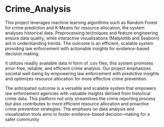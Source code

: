 # Crime_Analysis

This project leverages machine learning algorithms such as Random Forest for crime prediction and K-Means for resource allocation, the system analyses historical data. Preprocessing techniques and feature engineering ensure data quality, while interactive visualizations (Matplotlib and Seaborn) aid in understanding trends. The outcome is an efficient, scalable system providing law enforcement with actionable insights for evidence-based decision making. 
 
It utilizes readily available data in form of .csv files, this system promotes error-free, reliable, and  efficient crime analysis. Our project emphasizes societal well-being by empowering law enforcement with predictive insights and optimizes resource allocation for more effective crime prevention. 
 
The anticipated outcome is a versatile and scalable system that empowers law enforcement agencies with valuable insights derived from historical crime data. This platform not only streamlines the crime reporting process but also contributes to more efficient resource allocation and proactive crime prevention strategies. The emphasis on data analysis and visualization tools aims to foster evidence-based decision-making for a safer community

